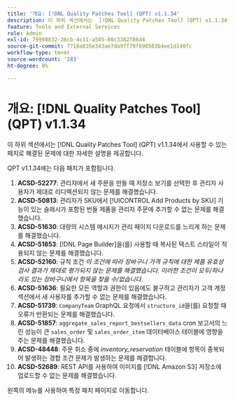 ```yaml
---
title: '개요: [!DNL Quality Patches Tool] (QPT) v1.1.34'
description: 이 하위 섹션에서는  [!DNL Quality Patches Tool] (QPT) v1.1.34에서 사용할 수 있는 패치로 해결된 문제에 대한 자세한 설명을 제공합니다.
feature: Tools and External Services
role: Admin
exl-id: 79998832-26cb-4c11-a505-08c3382f86d4
source-git-commit: 7718a835e343ae7da9ff79f690503b4ee1d140fc
workflow-type: tm+mt
source-wordcount: '283'
ht-degree: 0%

---
```


# 개요: [!DNL Quality Patches Tool] (QPT) v1.1.34

이 하위 섹션에서는 [!DNL Quality Patches Tool] (QPT) v1.1.34에서 사용할 수 있는 패치로 해결된 문제에 대한 자세한 설명을 제공합니다.

QPT v1.1.34에는 다음 패치가 포함됩니다.

1. **ACSD-52277**: 관리자에서 새 주문을 만들 때 저장소 보기를 선택한 후 관리자 사용자가 제대로 리디렉션되지 않는 문제를 해결했습니다.
1. **ACSD-50813**: 관리자가 SKU에서 [!UICONTROL Add Products by SKU] 기능이 있는 슬래시가 포함된 번들 제품을 관리자 주문에 추가할 수 없는 문제를 해결했습니다.
1. **ACSD-51630**: 대량의 시스템 메시지가 관리 페이지 다운로드를 느리게 하는 문제를 해결했습니다.
1. **ACSD-51853**: [!DNL Page Builder]을(를) 사용할 때 복사된 텍스트 스타일이 적용되지 않는 문제를 해결했습니다.
1. **ACSD-52160**: 규칙 조건 *이 조건에 따라 장바구니 가격 규칙에 대한 제품 유효성 검사 결과가 제대로 평가되지 않는 문제를 해결했습니다. 이러한 조건이 모두/하나라도 있는 장바구니에서 항목을 찾을 수/없습니다*.
1. **ACSD-51636**: 필요한 모든 역할과 권한이 있음에도 불구하고 관리자가 고객 계정 섹션에서 새 사용자를 추가할 수 없는 문제를 해결했습니다.
1. **ACSD-51739**: `CompanyTeam` GraphQL 요청에서 `structure_id`을(를) 요청할 때 오류가 반환되는 문제를 해결했습니다.
1. **ACSD-51857**: `aggregate_sales_report_bestsellers_data` cron 보고서의 느린 성능이 큰 `sales_order` 및 `sales_order_item` 데이터베이스 테이블에 영향을 주는 문제를 해결했습니다.
1. **ACSD-48448**: 주문 취소 중에 *inventory_reservation* 테이블에 항목이 중복되어 발생하는 경합 조건 문제가 발생하는 문제를 해결합니다.
1. **ACSD-52689**: REST API를 사용하여 이미지를 [!DNL Amazon S3] 저장소에 업로드할 수 없는 문제를 해결했습니다.

왼쪽의 메뉴를 사용하여 특정 패치 페이지로 이동합니다.
